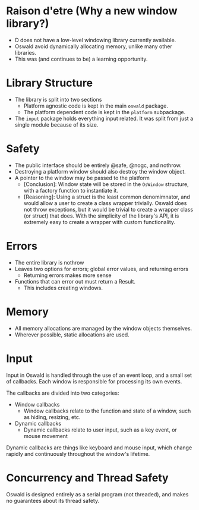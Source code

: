 # Raison d'etre (Why a new window library?)
- D does not have a low-level windowing library currently available.
- Oswald avoid dynamically allocating memory, unlike many other libraries.
- This was (and continues to be) a learning opportunity.

# Library Structure
- The library is split into two sections
    - Platform agnostic code is kept in the main `oswald` package.
    - The platform dependent code is kept in the `platform` subpackage.
- The `input` package holds everything input related. It was split from just a single module because of its size.

# Safety
- The public interface should be entirely @safe, @nogc, and nothrow.
- Destroying a platform window should also destroy the window object.
- A pointer to the window may be passed to the platform
    - [Conclusion]: Window state will be stored in the `OsWindow` structure, with a factory function to instantiate it.
    - [Reasoning]: Using a struct is the least common denomimnator, and would allow a user to create a class wrapper trivially. Oswald does not throw exceptions, but it would be trivial to create a wrapper class (or struct) that does. With the simplicity of the library's API, it is extremely easy to create a wrapper with custom functionality.

# Errors
- The entire library is nothrow
- Leaves two options for errors; global error values, and returning errors
    - Returning errors makes more sense
- Functions that can error out must return a Result.
    - This includes creating windows.

# Memory
- All memory allocations are managed by the window objects themselves.
- Wherever possible, static allocations are used.

# Input
Input in Oswald is handled through the use of an event loop, and a small set of callbacks. Each window is responsible for processing its own events.

The callbacks are divided into two categories:
 - Window callbacks
    - Window callbacks relate to the function and state of a window, such as hiding, resizing, etc.
 - Dynamic callbacks
    - Dynamic callbacks relate to user input, such as a key event, or mouse movement

Dynamic callbacks are things like keyboard and mouse input, which change rapidly and continuously throughout the window's lifetime.

# Concurrency and Thread Safety
Oswald is designed entirely as a serial program (not threaded), and makes no guarantees about its thread safety.